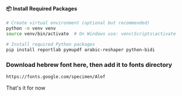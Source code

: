 #### 📦 Install Required Packages

```bash
# Create virtual environment (optional but recommended)
python -m venv venv
source venv/bin/activate  # On Windows use: venv\Scripts\activate

# Install required Python packages
pip install reportlab pymupdf arabic-reshaper python-bidi
```

### Download hebrew font here, then add it to fonts directory
```bash
https://fonts.google.com/specimen/Alef
```

That's it for now
